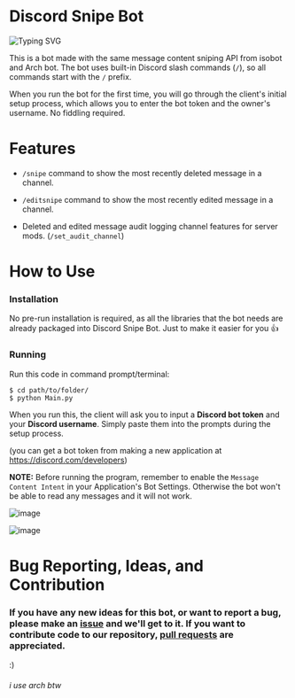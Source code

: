 # Discord Snipe Bot
![Typing SVG](https://readme-typing-svg.herokuapp.com?color=%2336BCF7&lines=You+can+snipe+message+content;You+can+editsnipe+message+content)

This is a bot made with the same message content sniping API from isobot and Arch bot. The bot uses built-in Discord slash commands (`/`), so all commands start with the `/` prefix.

When you run the bot for the first time, you will go through the client's initial setup process, which allows you to enter the bot token and the owner's username. No fiddling required.

# Features
- `/snipe` command to show the most recently deleted message in a channel.

- `/editsnipe` command to show the most recently edited message in a channel.

- Deleted and edited message audit logging channel features for server mods. (`/set_audit_channel`)

# How to Use
### Installation
No pre-run installation is required, as all the libraries that the bot needs are already packaged into Discord Snipe Bot. Just to make it easier for you 👍

### Running
Run this code in command prompt/terminal:

```
$ cd path/to/folder/
$ python Main.py
```

When you run this, the client will ask you to input a **Discord bot token** and your **Discord username**. Simply paste them into the prompts during the setup process.

(you can get a bot token from making a new application at https://discord.com/developers)

**NOTE:** Before running the program, remember to enable the `Message Content Intent` in your Application's Bot Settings. Otherwise the bot won't be able to read any messages and it will not work.

![image](https://github.com/notsniped/discord-snipe-bot/assets/72265661/0b614f53-7626-459b-a727-d192a000565b)

![image](https://github.com/notsniped/discord-snipe-bot/assets/72265661/db034c75-2ac6-458e-a67b-72456f3a8bbf)

# Bug Reporting, Ideas, and Contribution
### If you have any new ideas for this bot, or want to report a bug, please make an [issue](https://github.com/notsniped/discord-snipe-bot/issues/new) and we'll get to it. If you want to contribute code to our repository, [pull requests](https://github.com/notsniped/discord-snipe-bot/pulls) are appreciated.

:)
<h6>i use arch btw</h6>
